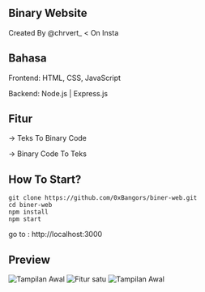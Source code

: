 ## Binary Website
Created By @chrvert_ < On Insta

## Bahasa
Frontend: HTML, CSS, JavaScript

Backend: Node.js | Express.js

## Fitur
-> Teks To Binary Code

-> Binary Code To Teks

## How To Start?

```
git clone https://github.com/0xBangors/biner-web.git
cd biner-web
npm install
npm start
```
go to : http://localhost:3000

## Preview
![Tampilan Awal](https://i.ibb.co/WjN5W9T/Screenshot-50.png)
![Fitur satu](https://i.ibb.co/997LJmtk/Screenshot-51.png)
![Tampilan Awal](https://i.ibb.co/vx79NJWn/Screenshot-52.png)

